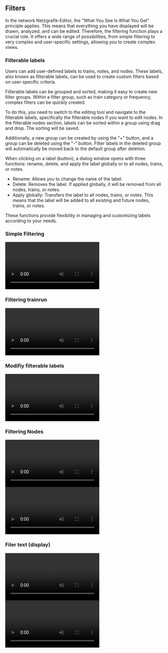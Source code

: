 ## Filters

In the network Netzgrafik-Editor, the "What You See Is What You Get" principle applies.
This means that everything you have displayed will be drawn, analyzed, and can be edited.
Therefore, the filtering function plays a crucial role. It offers a wide range of possibilities,
from simple filtering to very complex and user-specific settings, allowing you to create complex
views.

### Filterable labels

Users can add user-defined labels to trains, notes, and nodes.
These labels, also known as filterable labels, can be used to create custom filters based on
user-specific criteria.

Filterable labels can be grouped and sorted, making it easy to create new filter groups.
Within a filter group, such as train category or frequency, complex filters can be quickly created.

To do this, you need to switch to the editing tool and navigate to the filterable labels,
specifically the filterable nodes if you want to edit nodes. In the filterable nodes section,
labels can be sorted within a group using drag and drop. The sorting will be saved.

Additionally, a new group can be created by using the "+" button,
and a group can be deleted using the "-" button. Filter labels in the deleted group
will automatically be moved back to the default group after deletion.

When clicking on a label (button), a dialog window opens with three functions: rename, delete, and
apply the label globally or to all nodes, trains, or notes.

- Rename: Allows you to change the name of the label.
- Delete: Removes the label. If applied globally, it will be removed from all nodes, trains, or
  notes.
- Apply globally: Transfers the label to all nodes, trains, or notes. This means that the label will
  be added to all existing and future nodes, trains, or notes.

These functions provide flexibility in managing and customizing labels according to your needs.

### Simple Filtering

<video controls>
<source src='./animated_images/2024-1-25-Filtering-001.mp4'  type="video/mp4">
</video>

### Filtering trainrun

<video controls>
<source src='./animated_images/2024-1-25-Filtering-002.mp4'  type="video/mp4">
</video>

### Modifiy filterable labels

<video controls>
<source src='./animated_images/2024-1-25-Filtering-Modify_Labelgroups_003.mp4'  type="video/mp4">
</video>

### Filtering Nodes

<video controls>
<source src='./animated_images/2024-1-25-Filtering-NodeLabels_Editing.mp4'  type="video/mp4">
</video>

<video controls>
<source src='./animated_images/2024-1-25-Filtering-NodeLabels_Editing-FilterOnOff.mp4'  type="video/mp4">
</video>

### Filer text (display)

<video controls>
<source src='./animated_images/2024-1-25-Filtering-Display_Text.mp4'  type="video/mp4">
</video>

<video controls>
<source src='./animated_images/2024-1-25-Filtering-Display_Text-001.mp4'  type="video/mp4">
</video>

